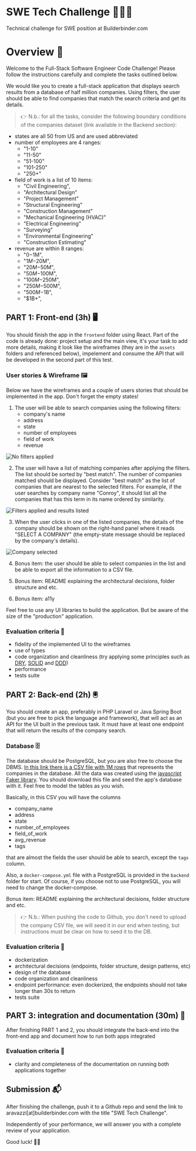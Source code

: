 # SWE Tech Challenge 👨🏽‍💻
Technical challenge for SWE position at Builderbinder.com

# Overview 🔎
Welcome to the Full-Stack Software Engineer Code Challenge! Please follow the instructions carefully and complete the tasks outlined below.

We would like you to create a full-stack application that displays search results from a database of half million companies. Using filters, the user should be able to find companies that match the search criteria and get its details.

> 👉 N.b.: for all the tasks, consider the following boundary conditions of the companies dataset (link available in the Backend section):
- states are all 50 from US and are used abbreviated
- number of employees are 4 ranges:
    - "1-10"
    - "11-50"
    - "51-100"
    - "101-250"
    - "250+"
- field of work is a list of 10 items:
    - "Civil Engineering",
    - "Architectural Design"
    - "Project Management"
    - "Structural Engineering"
    - "Construction Management"
    - "Mechanical Engineering (HVAC)"
    - "Electrical Engineering"
    - "Surveying"
    - "Environmental Engineering"
    - "Construction Estimating"
- revenue are within 8 ranges:
    - "$0-$1M",
    - "$1M-$20M",
    - "$20M-$50M",
    - "$50M-$100M",
    - "$100M-$250M",
    - "$250M-$500M",
    - "$500M-$1B",
    - "$1B+",

## PART 1: Front-end (3h) 🖥️
You should finish the app in the `frontend` folder using React. Part of the code is already done: project setup and the main view, it's your task to add more details, making it look like the wireframes (they are in the `assets` folders and referenced below), impelement and consume the API that will be developed in the second part of this test.

### User stories & Wireframe 🖼️
Below we have the wireframes and a couple of users stories that should be implemented in the app. Don't forget the empty states!

1. The user will be able to search companies using the following filters:
    - company's name
    - address
    - state
    - number of employees
    - field of work
    - revenue

![No filters applied](./assets/no-filters.png)

2. The user will have a list of matching companies after applying the filters. The list should be sorted by "best match". The number of companies matched should be displayed. Consider "best match" as the list of companies that are nearest to the selected filters. For example, if the user searches by company name "Conroy", it should list all the companies that has this term in its name ordered by similarity.

![Filters applied and results listed](./assets/filtered-result.png)

3. When the user clicks in one of the listed companies, the details of the company should be shown on the right-hand panel where it reads "SELECT A COMPANY" (the empty-state message should be replaced by the company's details).

![Company selected](./assets/company-selected.png)

4. Bonus item: the user should be able to select companies in the list and be able to export all the information to a CSV file.

5. Bonus item: README explaining the architectural decisions, folder structure and etc.

6. Bonus item: a11y

Feel free to use any UI libraries to build the application. But be aware of the size of the "production" application.

### Evaluation criteria 🧪
- fidelity of the implemented UI to the wireframes
- use of types
- code organization and cleanliness (try applying some principles such as [DRY](https://www.mohammadfaisal.dev/blog/5-dry-principles-to-follow-in-react), [SOLID](https://konstantinlebedev.com/solid-in-react/) and [DDD](https://well-thought.tech/scale-up-your-react-application-with-ddd/))
- performance
- tests suite


## PART 2: Back-end (2h) 🖲️
You should create an app, preferably in PHP Laravel or Java Spring Boot (but you are free to pick the language and framework), that will act as an API for the UI built in the previous task. It must have at least one endpoint that will return the results of the company search.

### Database 🗄️
The database should be PostgreSQL, but you are also free to choose the DBMS. [In this link there is a CSV file with 1M rows](https://bb-general-purpose.s3.amazonaws.com/swe-tech-challenge/sample_companies.csv) that represents the companies in the database. All the data was created using the [javascript Faker library](https://fakerjs.dev/). You should download this file and seed the app's database with it. Feel free to model the tables as you wish.

Basically, in this CSV you will have the columns

- company_name
- address
- state
- number_of_employees
- field_of_work
- avg_revenue
- tags

that are almost the fields the user should be able to search, except the `tags` column.

Also, a `docker-compose.yml` file with a PostgreSQL is provided in the `backend` folder for start. Of course, if you choose not to use PostgreSQL, you will need to change the docker-compose.

Bonus item: README explaining the architectural decisions, folder structure and etc.

> 👉 N.b.: When pushing the code to Github, you don't need to upload the company CSV file, we will seed it in our end when testing, but instructions must be clear on how to seed it to the DB.

### Evaluation criteria 🧪
- dockerization
- architectural decisions (endpoints, folder structure, design patterns, etc)
- design of the database
- code organization and cleanliness
- endpoint performance: even dockerized, the endpoints should not take longer than 30s to return
- tests suite

## PART 3: integration and documentation (30m) 🤝
After finishing PART 1 and 2, you should integrate the back-end into the front-end app and document how to run both apps integrated

### Evaluation criteria 🧪
- clarity and completeness of the documentation on running both applications together

## Submission 📬
After finishing the challenge, push it to a Github repo and send the link to aravazzi[at]builderbinder.com with the title "SWE Tech Challenge".

Independently of your performance, we will answer you with a complete review of your application.

Good luck! 🤞🍀
